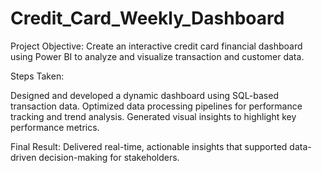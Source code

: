 # Credit_Card_Weekly_Dashboard
Project Objective:
Create an interactive credit card financial dashboard using Power BI to analyze and visualize transaction and customer data.

Steps Taken:

Designed and developed a dynamic dashboard using SQL-based transaction data.
Optimized data processing pipelines for performance tracking and trend analysis.
Generated visual insights to highlight key performance metrics.

Final Result:
Delivered real-time, actionable insights that supported data-driven decision-making for stakeholders.
